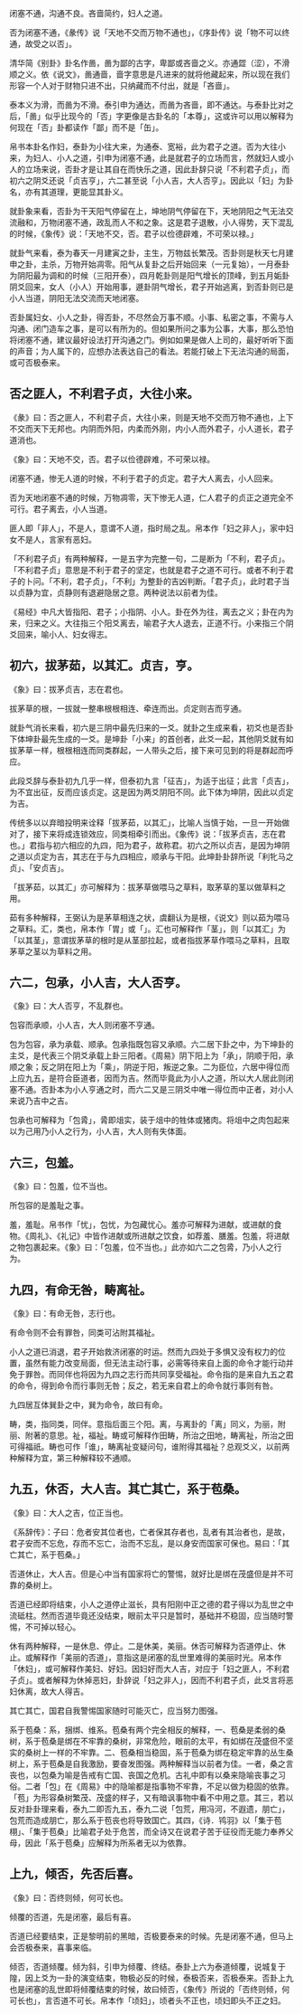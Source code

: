 
闭塞不通，沟通不良。吝啬简约，妇人之道。

否为闭塞不通，《彖传》说「天地不交而万物不通也」，《序卦传》说「物不可以终通，故受之以否」。

清华简《别卦》卦名作啚，啚为鄙的古字，卑鄙或吝啬之义。亦通歰（涩），不滑顺之义。依《说文》，啚通啬，啬字意思是凡进来的就将他藏起来，所以现在我们形容一个人对于财物只进不出，只纳藏而不付出，就是「吝啬」。

泰本义为滑，而啚为不滑。泰引申为通达，而啚为吝啬，即不通达。与泰卦比对之后，「啚」似乎比现今的「否」字更像是古卦名的「本尊」，这或许可以用以解释为何现在「否」卦都读作「鄙」而不是「缶」。

帛书本卦名作妇，泰卦为小往大来，为通泰、宽裕，此为君子之道。否为大往小来，为妇人、小人之道，引申为闭塞不通，此是就君子的立场而言，然就妇人或小人的立场来说，否卦才是让其自在而快乐之道，因此卦辞只说「不利君子贞」，而初六之阴爻还说「贞吉亨」，六二甚至说「小人吉，大人否亨」。因此以「妇」为卦名，亦有其道理，更能显其卦义。

就卦象来看，否卦为干天阳气停留在上，坤地阴气停留在下，天地阴阳之气无法交流融和，万物闭塞不通，政乱而人不和之象。这是君子退散，小人得势，天下混乱的时候，《象传》说：「天地不交，否。君子以俭德辟难，不可荣以禄。」

就卦气来看，泰为春天一月建寅之卦，主生，万物兹长繁茂。否卦则是秋天七月建申之卦，主杀，万物开始凋零。阳气从复卦之后开始回来（一元复始），一月泰卦为阴阳最为调和的时候（三阳开泰），四月乾卦则是阳气增长的顶峰，到五月姤卦阴爻回来，女人（小人）开始用事，遯卦阴气增长，君子开始逃离，到否卦则已是小人当道，阴阳无法交流而天地闭塞。

否卦属妇女、小人之卦，得否卦，不尽然会万事不顺。小事、私密之事，不需与人沟通、闭门造车之事，是可以有所为的。但如果所问之事为公事，大事，那么恐怕将闭塞不通，建议最好设法打开沟通之门。例如如果是做人上司的，最好听听下面的声音；为人属下的，应想办法表达自己的看法。若能打破上下无法沟通的局面，或可否极泰来。

## 否之匪人，不利君子贞，大往小来。

《彖》曰：否之匪人，不利君子贞，大往小来，则是天地不交而万物不通也，上下不交而天下无邦也。内阴而外阳，内柔而外刚，内小人而外君子，小人道长，君子道消也。

《象》曰：天地不交，否。君子以俭德辟难，不可荣以禄。

闭塞不通，惨无人道的时候，不利于君子的贞定。君子大人离去，小人回来。

否为天地闭塞不通的时候，万物凋零，天下惨无人道，仁人君子的贞正之道完全不可行。君子离去，小人当道。

匪人即「非人」，不是人，意谓不人道，指时局之乱。帛本作「妇之非人」，家中妇女不是人，言家有恶妇。

「不利君子贞」有两种解释，一是五字为完整一句，二是断为「不利，君子贞」。「不利君子贞」意思是不利于君子的坚定，也就是君子之道不可行。或者不利于君子的卜问。「不利，君子贞」，「不利」为整卦的吉凶判断。「君子贞」，此时君子当以贞静为宜，贞静则有退避隐居之意。两种说法以前者为佳。

《易经》中凡大皆指阳、君子；小指阴、小人。卦在外为往，离去之义；卦在内为来，归来之义。大往指三个阳爻离去，喻君子大人退去，正道不行。小来指三个阴爻回来，喻小人、妇女得志。


## 初六，拔茅茹，以其汇。贞吉，亨。

《象》曰：拔茅贞吉，志在君也。

拔茅草的根，一拔就一整串根根相连、牵连而出。贞定则吉而亨通。

就卦气消长来看，初六是三阴中最先归来的一爻。就卦之生成来看，初爻也是否卦下体坤卦最先生成的一爻。是坤卦「小来」的首创者，此爻一起，其他阴爻就有如拔茅草一样，根根相连而同类群起，一人带头之后，接下来可见到的将是群起而呼应。

此段爻辞与泰卦初九几乎一样，但泰初九言「征吉」，为适于出征；此言「贞吉」，为不宜出征，反而应该贞定。这是因为两爻阴阳不同。此下体为坤阴，因此以贞定为吉。

传统多以以弃暗投明来诠释「拔茅茹，以其汇」，比喻人当慎于始，一旦一开始做对了，接下来将成连锁效应，同类相牵引而出。《象传》说：「拔茅贞吉，志在君也。」君指与初六相应的九四，阳为君子，故称君。初六之所以贞吉，是因为坤阴之道以贞定为吉，其志在于与九四相应，顺承与干阳。此坤卦卦辞所说「利牝马之贞」、「安贞吉」。

「拔茅茹，以其汇」亦可解释为：拔茅草做喂马之草料，取茅草的茎以做草料之用。

茹有多种解释，王弼认为是茅草相连之状，虞翻认为是根，《说文》则以茹为喂马之草料。汇，类也，帛本作「胃」或「」。汇也可解释作「茎」，则「以其汇」为「以其茎」，意谓拔茅草的根时是从茎部拉起，或者指拔茅草作喂马之草料，且取茅草之茎以为草料之用。

## 六二，包承，小人吉，大人否亨。

《象》曰：大人否亨，不乱群也。

包容而承顺，小人吉，大人则闭塞不亨通。

包为包容，承为承载、顺承。包承指既包容又承顺。六二居下卦之中，为下坤卦的主爻，是代表三个阴爻承载上卦三阳者。《周易》阴下阳上为「承」，阴顺于阳，承顺之象；反之阴在阳上为「乘」，阴逆于阳，叛逆之象。二为臣位，六居中得位而上应九五，是符合臣道者，因而为吉。然而毕竟此为小人之道，所以大人居此则闭塞不通。否卦本为小人亨通之时，而六二又是三阴爻中唯一得位而中正者，对小人来说乃吉中之吉。

包承也可解释为「包脀」，脀即俎实，装于俎中的牲体或猪肉。将俎中之肉包起来以为己用乃小人之行为，小人吉，大人则有失体面。

## 六三，包羞。

《象》曰：包羞，位不当也。

所包容的是羞耻之事。

羞，羞耻。帛书作「忧」，包忧，为包藏忧心。羞亦可解释为进献，或进献的食物。《周礼》、《礼记》中皆作进献或所进献之饮食，如荐羞、膳羞。包羞，将进献之物包裹起来。《象》曰：「包羞，位不当也。」此亦如六二之包脀，乃小人之行为。

## 九四，有命无咎，畴离祉。

《象》曰：有命无咎，志行也。

有命令则不会有罪咎，同类可沾附其福祉。

小人之道已消退，君子开始救济闭塞的时运。然而九四处于多惧又没有权力的位置，虽然有能力改变局面，但无法主动行事，必需等待来自上面的命令才能行动并免于罪咎。而同伴也将因为九四之志行而共同享受福祉。命令指的是来自九五之君的命令，得到命令而行事则无咎；反之，若无来自君上的命令就行事则有咎。

九四居互体巽卦之中，巽为命令，故曰有命。

畴，类，指同类，同伴。意指后面三个阳。离，与离卦的「离」同义，为丽，附丽、附著的意思。祉，福祉。畴或可解释作田畴，所治之田地，畴离祉，所治之田可得福祇。畴也可作「谁」，畴离祉变疑问句，谁附得其福祉？总观爻义，以前两种解释为宜，第三种解释较不通顺。

## 九五，休否，大人吉。其亡其亡，系于苞桑。

《象》曰：大人之吉，位正当也。

《系辞传》：子曰：危者安其位者也，亡者保其存者也，乱者有其治者也，是故，君子安而不忘危，存而不忘亡，治而不忘乱，是以身安而国家可保也。易曰：「其亡其亡，系于苞桑。」

否道休止，大人吉。但是心中当有国家将亡的警惕，就好比是绑在茂盛但是并不可靠的桑树上。

否道已经即将结束，小人之道停止滋长，具有阳刚中正之德的君子得以为乱世之中流砥柱。然而否道毕竟还没结束，眼前太平只是暂时，基础并不稳固，应当随时警惕，不可掉以轻心。

休有两种解释，一是休息、停止。二是休美，美丽。休否可解释为否道停止、休止。或解释作「美丽的否道」，意指这是闭塞的乱世里难得的美丽时光。帛本作「休妇」，或可解释作美妇、好妇。因妇好而大人吉，对应于「妇之匪人，不利君子贞」。或者解释为休掉恶妇，卦辞说「妇之非人」，因而不利君子贞，此爻言将恶妇休离，故大人得吉。

其亡其亡，国君自我警惕国家随时可能灭亡，应当努力图强。

系于苞桑：系，捆绑、维系。苞桑有两个完全相反的解释，一、苞桑是柔弱的桑树，系于苞桑是绑在不牢靠的桑树，非常危险，眼前的太平，有如绑在茂盛但不坚实的桑树上一样的不牢靠。二、苞桑相当稳固，系于苞桑为绑在稳定牢靠的丛生桑树上，系于苞桑是自我激励，要奋发图强。两种解释当以前者为佳。一者，桑之言丧也，以包桑为喻是告戒有亡国、丧国之危机。古礼中即有以桑来隐喻丧事之习俗。二者「包」在《周易》中的隐喻都是指事物不牢靠，不足以做为稳固的依靠。「苞」为形容桑树繁茂、茂盛的样子，又有暗讽事物中看不中用之意。其三，若以反对卦卦理来看，泰九二即否九五，泰九二说「包荒，用冯河，不遐遗，朋亡」，包荒而造成朋亡，那么系于苞丧也将导致国亡。其四，《诗．鸨羽》以「集于苞栩」、「集于苞桑」比喻君子处于危苦，而全诗又在说君子苦于征役而无能力奉养父母，因此「系于苞桑」应解释为所系者无以为依靠。

## 上九，倾否，先否后喜。

《象》曰：否终则倾，何可长也。

倾覆的否道，先是闭塞，最后有喜。

否道已经要结束，正是黎明前的黑暗，否极要泰来的时候。先是闭塞不通，但马上会否极泰来，喜事来临。

倾否，否道倾覆。倾为斜，引申为倾覆、终结。泰卦上六为泰道倾覆，说城复于隍，因上爻为一卦的演变结束，物极必反的时候，泰极否来，否极泰来。否卦上九也是闭塞的乱世即将倾覆结束的时候，故曰倾否，《象传》所说的「否终则倾，何可长也」，言否道不可长。帛本作「顷妇」，顷者头不正也，顷妇即头不正之妇。
